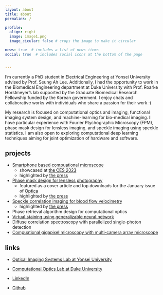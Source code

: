 ```yaml
---
layout: about
title: about
permalink: /

profile:
  align: right
  image: image1.png
  image_cicular: false # crops the image to make it circular

news: true  # includes a list of news items
social: true  # includes social icons at the bottom of the page


---
```




I’m currently a PhD student in Electrical Engineering at Yonsei University advised by Prof. Seung Ah Lee. Additionally, I had the opportunity to work in the Biomedical Engineering department at Duke University with Prof. Roarke Horstmeyer’s lab supported by the Graduate Biomedical Research Fellowship funded by the Korean government. I enjoy chats and collaborative works with individuals who share a passion for their work :)

My research is focused on computational optics and imaging, functional imaging system design, and machine-learning for bio-medical imaging. I have particular experience with Fourier Ptychographic Microscopy (FPM), phase mask design for lensless imaging, and speckle imaging using speckle statistics. I am also open to exploring computational deep learning techniques aiming for joint optimization of hardware and software.



## projects

- [Smartphone based compuational microscope](https://pubs.acs.org/doi/10.1021/acsphotonics.1c00350)
  - showcased at [the CES 2023](https://www.ces.tech/)
  - highlighted by [the press](https://www.yonsei.ac.kr/_custom/yonsei/_app/ocx/news/app.jsp?mode=view&ar_seq=20230109090829964006&sr_volume=0&list_mode=list&sr_site=S&pager.offset=0)
- [Phase mask design for lensless photography](https://opg.optica.org/optica/fulltext.cfm?uri=optica-10-1-72&id=525050)
  - featured as a cover article and top downloads for the January issue of [Optica](https://opg.optica.org/optica/aboutthecover.cfm?volume=10&issue=1)
  - highlighted by [the press](http://www.astronomer.rocks/news/articleView.html?idxno=90516)
- [Speckle correlation imaging for blood flow velocimetry](https://opg.optica.org/optica/fulltext.cfm?uri=optica-9-11-1227&id=513169)
  - highlighted by [the press](https://news.heraldcorp.com/view.php?ud=20221221000480)
- Phase retrieval algorithm design for computational optics
- [Virtual staining using generalizable neural network](https://arxiv.org/abs/2303.08140)
- Diffuse correlation spectroscopy with parallelized single-photon detection
- [Compuational gigapixel microscopy with multi-camera array microscope](https://mcam.deepimaging.io/)



## links

* [Optical Imaging Systems Lab at Yonsei University](https://sites.google.com/oisl.me/oisl/)

* [Computational Optics Lab at Duke University](http://horstmeyer.pratt.duke.edu/)

* [LinkedIn](https://www.linkedin.com/in/kyung-chul-lee-31374b15b/)

* [Github](https://github.com/kyungchullee)

  

